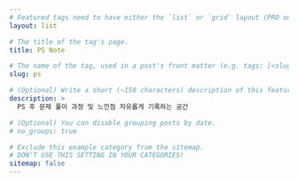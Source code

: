 ```yaml
---
# Featured tags need to have either the `list` or `grid` layout (PRO only).
layout: list

# The title of the tag's page.
title: PS Note

# The name of the tag, used in a post's front matter (e.g. tags: [<slug>]).
slug: ps

# (Optional) Write a short (~150 characters) description of this featured tag.
description: >
  PS 후 문제 풀이 과정 및 느낀점 자유롭게 기록하는 공간

# (Optional) You can disable grouping posts by date.
# no_groups: true

# Exclude this example category from the sitemap.
# DON'T USE THIS SETTING IN YOUR CATEGORIES!
sitemap: false
---
```

